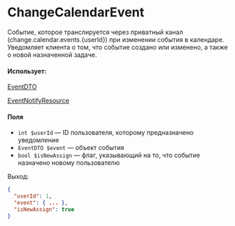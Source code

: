# ChangeCalendarEvent

Событие, которое транслируется через приватный канал (change.calendar.events.{userId}) при изменении события в календаре.
Уведомляет клиента о том, что событие создано или изменено, а также о новой назначенной задаче.

#### Использует:

[EventDTO](/app/DTO/Tasks/Event/EventDTO.md)

[EventNotifyResource](/app/Http/Resources/Tasks/EventNotifyResource.md) 

#### Поля

* `int $userId` — ID пользователя, которому предназначено уведомление
* `EventDTO $event` — объект события
* `bool $isNewAssign` — флаг, указывающий на то, что событие назначено новому пользователю


Выход:

```json
{
  "userId": 1,
  "event": { ... },
  "isNewAssign": true
}
```
